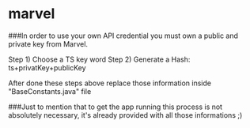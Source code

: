 # marvel
###In order to use your own API credential you must own a public and private key from Marvel.

Step 1)
  Choose a TS key word
Step 2)
  Generate a Hash: ts+privatKey+publicKey

After done these steps above replace those information inside "BaseConstants.java" file

###Just to mention that to get the app running this process is not absolutely necessary, 
it's already provided with all those informations ;)
